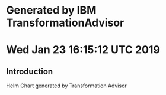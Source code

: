 # Generated by IBM TransformationAdvisor
# Wed Jan 23 16:15:12 UTC 2019
## Introduction

Helm Chart generated by Transformation Advisor
